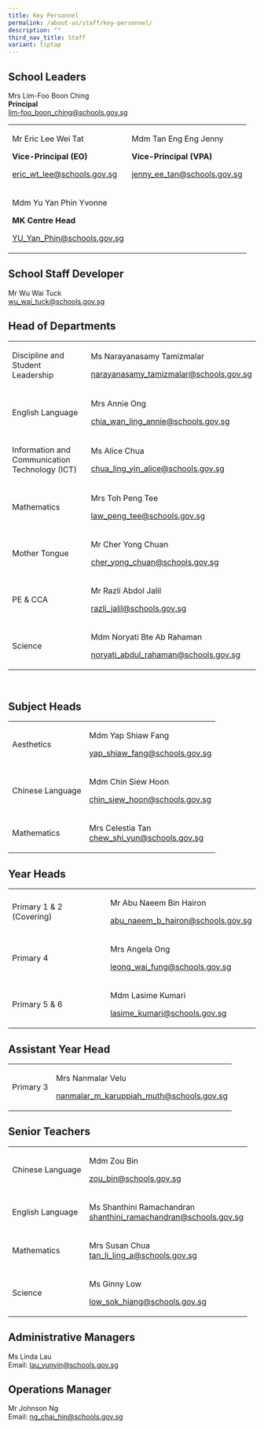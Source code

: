 ```yaml
---
title: Key Personnel
permalink: /about-us/staff/key-personnel/
description: ""
third_nav_title: Staff
variant: tiptap
---
```

<h2>School Leaders</h2>
<p>Mrs Lim-Foo Boon Ching
<br><strong>Principal</strong> 
<br><a href="mailto:lim-foo_boon_ching@schools.gov.sg" rel="noopener noreferrer nofollow" target="_blank">lim-foo_boon_ching@schools.gov.sg</a>
</p>
<table style="minWidth: 50px">
<colgroup>
<col>
<col>
</colgroup>
<tbody>
<tr>
<td rowspan="1" colspan="1">
<p>Mr Eric Lee Wei Tat</p>
<p><strong>Vice-Principal (EO)</strong>
</p>
<p><a href="mailto:eric_wt_lee@schools.gov.sg" rel="noopener noreferrer nofollow" target="_blank">eric_wt_lee@schools.gov.sg</a>
</p>
</td>
<td rowspan="1" colspan="1">
<p>Mdm Tan Eng Eng Jenny</p>
<p><strong>Vice-Principal (VPA)</strong>
</p>
<p><a href="mailto:jenny_ee_tan@schools.gov.sg" rel="noopener noreferrer nofollow" target="_blank">jenny_ee_tan@schools.gov.sg</a>
</p>
</td>
</tr>
<tr>
<td rowspan="1" colspan="1">
<p>Mdm Yu Yan Phin Yvonne</p>
<p><strong>MK Centre Head</strong>
</p>
<p><a href="mailto:YU_Yan_Phin@schools.gov.sg" rel="noopener noreferrer nofollow" target="_blank">YU_Yan_Phin@schools.gov.sg</a>
</p>
</td>
<td rowspan="1" colspan="1">
<p></p>
</td>
</tr>
</tbody>
</table>
<h2>School Staff Developer</h2>
<p>Mr Wu Wai Tuck
<br><a href="mailto:wu_wai_tuck@schools.gov.sg" rel="noopener noreferrer nofollow" target="_blank">wu_wai_tuck@schools.gov.sg</a>
</p>
<h2>Head of Departments</h2>
<table style="minWidth: 50px">
<colgroup>
<col>
<col>
</colgroup>
<tbody>
<tr>
<td rowspan="1" colspan="1">
<p>Discipline and Student Leadership</p>
</td>
<td rowspan="1" colspan="1">
<p>Ms Narayanasamy Tamizmalar</p>
<p><a href="mailto:narayanasamy_tamizmalar@schools.gov.sg" rel="noopener noreferrer nofollow" target="_blank">narayanasamy_tamizmalar@schools.gov.sg</a>
</p>
</td>
</tr>
<tr>
<td rowspan="1" colspan="1">
<p>English Language</p>
</td>
<td rowspan="1" colspan="1">
<p>Mrs Annie Ong</p>
<p><a href="mailto:chia_wan_ling_annie@schools.gov.sg" rel="noopener noreferrer nofollow" target="_blank">chia_wan_ling_annie@schools.gov.sg</a>
</p>
</td>
</tr>
<tr>
<td rowspan="1" colspan="1">
<p>Information and Communication Technology (ICT)</p>
</td>
<td rowspan="1" colspan="1">
<p>Ms Alice Chua</p>
<p><a href="mailto:chua_ling_yin_alice@schools.gov.sg" rel="noopener noreferrer nofollow" target="_blank">chua_ling_yin_alice@schools.gov.sg</a>
</p>
</td>
</tr>
<tr>
<td rowspan="1" colspan="1">
<p>Mathematics</p>
</td>
<td rowspan="1" colspan="1">
<p>Mrs Toh Peng Tee</p>
<p><a href="mailto:law_peng_tee@schools.gov.sg" rel="noopener noreferrer nofollow" target="_blank">law_peng_tee@schools.gov.sg</a>
</p>
</td>
</tr>
<tr>
<td rowspan="1" colspan="1">
<p>Mother Tongue</p>
</td>
<td rowspan="1" colspan="1">
<p>Mr Cher Yong Chuan</p>
<p><a href="mailto:cher_yong_chuan@schools.gov.sg" rel="noopener noreferrer nofollow" target="_blank">cher_yong_chuan@schools.gov.sg</a>
</p>
</td>
</tr>
<tr>
<td rowspan="1" colspan="1">
<p>PE &amp; CCA</p>
</td>
<td rowspan="1" colspan="1">
<p>Mr Razli Abdol Jalil</p>
<p><a href="mailto:razli_jalil@schools.gov.sg" rel="noopener noreferrer nofollow" target="_blank">razli_jalil@schools.gov.sg</a>
</p>
</td>
</tr>
<tr>
<td rowspan="1" colspan="1">
<p>Science</p>
</td>
<td rowspan="1" colspan="1">
<p>Mdm Noryati Bte Ab Rahaman</p>
<p><a href="mailto:noryati_abdul_rahaman@schools.gov.sg" rel="noopener noreferrer nofollow" target="_blank">noryati_abdul_rahaman@schools.gov.sg</a>
</p>
</td>
</tr>
</tbody>
</table>
<p>
<br>
</p>
<h2>Subject Heads</h2>
<table style="minWidth: 50px">
<colgroup>
<col>
<col>
</colgroup>
<tbody>
<tr>
<td rowspan="1" colspan="1">
<p>Aesthetics</p>
</td>
<td rowspan="1" colspan="1">
<p>Mdm Yap Shiaw Fang</p>
<p><a href="mailto:yap_shiaw_fang@schools.gov.sg" rel="noopener noreferrer nofollow" target="_blank">yap_shiaw_fang@schools.gov.sg</a>
</p>
</td>
</tr>
<tr>
<td rowspan="1" colspan="1">
<p>Chinese Language</p>
</td>
<td rowspan="1" colspan="1">
<p>Mdm Chin Siew Hoon</p>
<p><a href="mailto:chin_siew_hoon@schools.gov.sg" rel="noopener noreferrer nofollow" target="_blank">chin_siew_hoon@schools.gov.sg</a>
</p>
</td>
</tr>
<tr>
<td rowspan="1" colspan="1">
<p>Mathematics
<br>
</p>
</td>
<td rowspan="1" colspan="1">
<p>Mrs Celestia Tan
<br><a href="mailto:chew_shi_yun@schools.gov.sg" rel="noopener noreferrer nofollow" target="_blank">chew_shi_yun@schools.gov.sg</a>
</p>
</td>
</tr>
</tbody>
</table>
<h2>Year Heads</h2>
<table style="minWidth: 50px">
<colgroup>
<col>
<col>
</colgroup>
<tbody>
<tr>
<td rowspan="1" colspan="1">
<p>Primary 1 &amp; 2 (Covering)</p>
</td>
<td rowspan="1" colspan="1">
<p>Mr Abu Naeem Bin Hairon</p>
<p><a href="mailto:abu_naeem_b_hairon@schools.gov.sg" rel="noopener noreferrer nofollow" target="_blank">abu_naeem_b_hairon@schools.gov.sg</a>
</p>
</td>
</tr>
<tr>
<td rowspan="1" colspan="1">
<p>Primary 4</p>
</td>
<td rowspan="1" colspan="1">
<p>Mrs Angela Ong</p>
<p><a href="mailto:leong_wai_fung@schools.gov.sg" rel="noopener noreferrer nofollow" target="_blank">leong_wai_fung@schools.gov.sg</a>
</p>
</td>
</tr>
<tr>
<td rowspan="1" colspan="1">
<p>Primary 5 &amp; 6</p>
</td>
<td rowspan="1" colspan="1">
<p>Mdm Lasime Kumari</p>
<p><a href="mailto:lasime_kumari@schools.gov.sg" rel="noopener noreferrer nofollow" target="_blank">lasime_kumari@schools.gov.sg</a>
</p>
</td>
</tr>
</tbody>
</table>
<h2>Assistant Year Head</h2>
<table style="minWidth: 50px">
<colgroup>
<col>
<col>
</colgroup>
<tbody>
<tr>
<td rowspan="1" colspan="1">
<p>Primary 3</p>
</td>
<td rowspan="1" colspan="1">
<p>Mrs Nanmalar Velu</p>
<p><a href="mailto:nanmalar_m_karuppiah_muth@schools.gov.sg" rel="noopener noreferrer nofollow" target="_blank">nanmalar_m_karuppiah_muth@schools.gov.sg</a>
</p>
</td>
</tr>
</tbody>
</table>
<h2>Senior Teachers</h2>
<table style="minWidth: 50px">
<colgroup>
<col>
<col>
</colgroup>
<tbody>
<tr>
<td rowspan="1" colspan="1">
<p>Chinese Language</p>
</td>
<td rowspan="1" colspan="1">
<p>Mdm Zou Bin</p>
<p><a href="mailto:zou_bin@schools.gov.sg" rel="noopener noreferrer nofollow" target="_blank">zou_bin@schools.gov.sg</a>
</p>
</td>
</tr>
<tr>
<td rowspan="1" colspan="1">
<p>English Language</p>
</td>
<td rowspan="1" colspan="1">
<p>Ms Shanthini Ramachandran
<br><a href="mailto:shanthini_ramachandran@schools.gov.sg" rel="noopener noreferrer nofollow" target="_blank">shanthini_ramachandran@schools.gov.sg</a>
</p>
</td>
</tr>
<tr>
<td rowspan="1" colspan="1">
<p>Mathematics</p>
</td>
<td rowspan="1" colspan="1">
<p>Mrs Susan Chua
<br><a href="mailto:tan_li_ling_a@schools.gov.sg" rel="noopener noreferrer nofollow" target="_blank">tan_li_ling_a@schools.gov.sg</a>
</p>
</td>
</tr>
<tr>
<td rowspan="1" colspan="1">
<p>Science</p>
</td>
<td rowspan="1" colspan="1">
<p>Ms Ginny Low</p>
<p><a href="mailto:low_sok_hiang@schools.gov.sg" rel="noopener noreferrer nofollow" target="_blank">low_sok_hiang@schools.gov.sg</a>
</p>
</td>
</tr>
</tbody>
</table>
<h2>Administrative Managers</h2>
<p></p>
<p>Ms Linda Lau
<br>Email: <a href="mailto:lau\_vunyin@schools.gov.sg" rel="noopener noreferrer nofollow" target="_blank">lau_vunyin@schools.gov.sg</a>
</p>
<h2>Operations Manager</h2>
<p>Mr Johnson Ng
<br>Email: <a href="mailto:ng\_chai\_hin@schools.gov.sg" rel="noopener noreferrer nofollow" target="_blank">ng_chai_hin@schools.gov.sg</a>
</p>